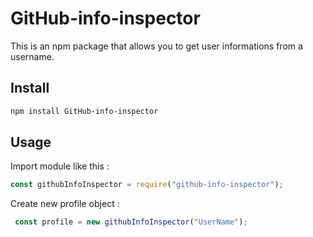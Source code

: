 # GitHub-info-inspector

This is an npm package that allows you to get user informations from a username.

## Install

```bash
npm install GitHub-info-inspector
```

## Usage

Import module like this :

```javascript
const githubInfoInspector = require("github-info-inspector");
```

Create new profile object :
```javascript
 const profile = new githubInfoInspector("UserName");
```

